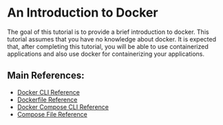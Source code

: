 # An Introduction to Docker

The goal of this tutorial is to provide a brief introduction to docker. This tutorial assumes that you have no knowledge about docker. 
It is expected that, after completing this tutorial, you will be able to use containerized applications and also use docker for containerizing your applications.

## Main References:
* [Docker CLI Reference](https://docs.docker.com/engine/reference/commandline/docker/)
* [Dockerfile Reference](https://docs.docker.com/engine/reference/builder/)
* [Docker Compose CLI Reference](https://docs.docker.com/compose/reference/overview/)
* [Compose File Reference](https://docs.docker.com/engine/reference/builder/)
